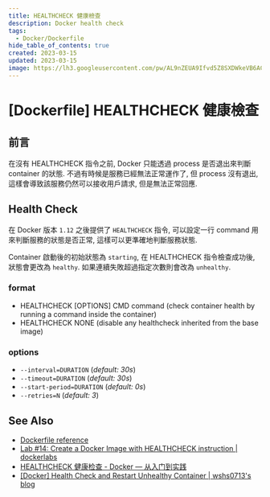 ```yaml
---
title: HEALTHCHECK 健康檢查
description: Docker health check
tags:
  - Docker/Dockerfile
hide_table_of_contents: true
created: 2023-03-15
updated: 2023-03-15
image: https://lh3.googleusercontent.com/pw/AL9nZEUA9Ifvd5Z8SXDWkeVB6AC4MPGwnXaL6kBXNPoXwOQQ2jOcZ1Jw_0p8TKK8C3ZX0e67_FOY15eDrm7aaXSQJcKtoUzC80SAQEHsaBy6qS2AqNNs5VUFNXBKm439y_1wkvmDl-PnL8ReojnIumNlEvOXBg=w800-no?authuser=0
---
```


[Dockerfile] HEALTHCHECK 健康檢查
================================

前言
----
在沒有 HEALTHCHECK 指令之前, Docker 只能透過 process 是否退出來判斷 container 的狀態.
不過有時候是服務已經無法正常運作了, 但 process 沒有退出, 這樣會導致該服務仍然可以接收用戶請求, 但是無法正常回應.

Health Check
------------
在 Docker 版本 `1.12` 之後提供了 `HEALTHCHECK` 指令, 
可以設定一行 command 用來判斷服務的狀態是否正常, 這樣可以更準確地判斷服務狀態.

Container 啟動後的初始狀態為 `starting`, 在 HEALTHCHECK 指令檢查成功後, 狀態會更改為 `healthy`.
如果連續失敗超過指定次數則會改為 `unhealthy`.

### format ###

- HEALTHCHECK [OPTIONS] CMD command (check container health by running a command inside the container)
- HEALTHCHECK NONE (disable any healthcheck inherited from the base image)

### options ###

- `--interval=DURATION` (_default: 30s_)
- `--timeout=DURATION` (_default: 30s_)
- `--start-period=DURATION` (_default: 0s_)
- `--retries=N` (_default: 3_)





See Also
--------

- [Dockerfile reference](https://docs.docker.com/engine/reference/builder/#healthcheck)
- [Lab #14: Create a Docker Image with HEALTHCHECK instruction | dockerlabs](https://dockerlabs.collabnix.com/beginners/dockerfile/healthcheck.html)
- [HEALTHCHECK 健康检查 - Docker — 从入门到实践](https://yeasy.gitbook.io/docker_practice/image/dockerfile/healthcheck)
- [[Docker] Health Check and Restart Unhealthy Container | wshs0713's blog](https://wshs0713.github.io/posts/b8226bad/)

